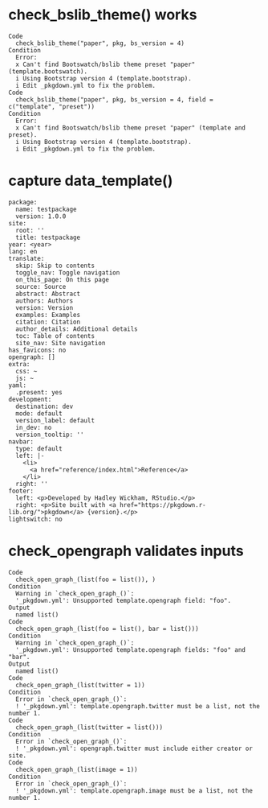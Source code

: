 # check_bslib_theme() works

    Code
      check_bslib_theme("paper", pkg, bs_version = 4)
    Condition
      Error:
      x Can't find Bootswatch/bslib theme preset "paper" (template.bootswatch).
      i Using Bootstrap version 4 (template.bootstrap).
      i Edit _pkgdown.yml to fix the problem.
    Code
      check_bslib_theme("paper", pkg, bs_version = 4, field = c("template", "preset"))
    Condition
      Error:
      x Can't find Bootswatch/bslib theme preset "paper" (template and preset).
      i Using Bootstrap version 4 (template.bootstrap).
      i Edit _pkgdown.yml to fix the problem.

# capture data_template()

    package:
      name: testpackage
      version: 1.0.0
    site:
      root: ''
      title: testpackage
    year: <year>
    lang: en
    translate:
      skip: Skip to contents
      toggle_nav: Toggle navigation
      on_this_page: On this page
      source: Source
      abstract: Abstract
      authors: Authors
      version: Version
      examples: Examples
      citation: Citation
      author_details: Additional details
      toc: Table of contents
      site_nav: Site navigation
    has_favicons: no
    opengraph: []
    extra:
      css: ~
      js: ~
    yaml:
      .present: yes
    development:
      destination: dev
      mode: default
      version_label: default
      in_dev: no
      version_tooltip: ''
    navbar:
      type: default
      left: |-
        <li>
          <a href="reference/index.html">Reference</a>
        </li>
      right: ''
    footer:
      left: <p>Developed by Hadley Wickham, RStudio.</p>
      right: <p>Site built with <a href="https://pkgdown.r-lib.org/">pkgdown</a> {version}.</p>
    lightswitch: no
    

# check_opengraph validates inputs

    Code
      check_open_graph_(list(foo = list()), )
    Condition
      Warning in `check_open_graph_()`:
      '_pkgdown.yml': Unsupported template.opengraph field: "foo".
    Output
      named list()
    Code
      check_open_graph_(list(foo = list(), bar = list()))
    Condition
      Warning in `check_open_graph_()`:
      '_pkgdown.yml': Unsupported template.opengraph fields: "foo" and "bar".
    Output
      named list()
    Code
      check_open_graph_(list(twitter = 1))
    Condition
      Error in `check_open_graph_()`:
      ! '_pkgdown.yml': template.opengraph.twitter must be a list, not the number 1.
    Code
      check_open_graph_(list(twitter = list()))
    Condition
      Error in `check_open_graph_()`:
      ! '_pkgdown.yml': opengraph.twitter must include either creator or site.
    Code
      check_open_graph_(list(image = 1))
    Condition
      Error in `check_open_graph_()`:
      ! '_pkgdown.yml': template.opengraph.image must be a list, not the number 1.

